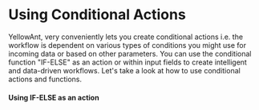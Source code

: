 # Using Conditional Actions

YellowAnt, very conveniently lets you create conditional actions i.e. the workflow is dependent on various types of conditions you might use for incoming data or based on other parameters. You can use the conditional function "IF-ELSE" as an action or within input fields to create intelligent and data-driven workflows. Let's take a look at how to use conditional actions and functions.

#### Using IF-ELSE as an action







